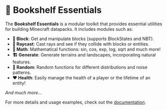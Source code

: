 # 🧰 Bookshelf Essentials

The **Bookshelf Essentials** is a modular toolkit that provides essential utilities for building Minecraft datapacks. It includes modules such as:

- **🧱 Block**: Get and manipulate blocks (supports BlockStates and NBT).
- **🔦 Raycast**: Cast rays and see if they collide with blocks or entities.
- **🧮 Math**: Mathematical functions: sin, cos, exp, log, sqrt and much more!
- **🏗️ Generate**: Generate terrains and landscapes, incorporating natural features.
- **🎲 Random**: Random functions for different distributions and noise patterns.
- **❤️ Health**: Easily manage the health of a player or the lifetime of an entity!

*And much more...*

For more details and usage examples, check out the [documentation](https://docs.mcbookshelf.dev/en/latest/index.html).
